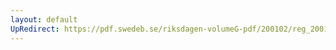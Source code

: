 ```yaml
---
layout: default
UpRedirect: https://pdf.swedeb.se/riksdagen-volumeG-pdf/200102/reg_200102/reg_200102_0430.pdf
---
```

